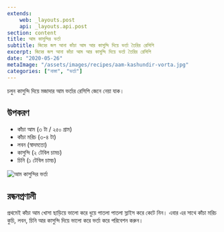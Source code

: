 ```yaml
---
extends:
    web: _layouts.post
    api: _layouts.api.post
section: content
title: আম কাসুন্দির ভর্তা
subtitle: জিহ্বে জল আনা কাঁচা আম আর কাসুন্দি দিয়ে ভর্তা তৈরির রেসিপি
excerpt: জিহ্বে জল আনা কাঁচা আম আর কাসুন্দি দিয়ে ভর্তা তৈরির রেসিপি
date: "2020-05-26"
metaImage: "/assets/images/recipes/aam-kashundir-vorta.jpg"
categories: ["নাস্তা", "ভর্তা"]
---
```


চলুন কাসুন্দি দিয়ে মজাদার আম ভর্তার রেসিপি জেনে নেয়া যাক।

## উপকরণ

- কাঁচা আম (৩ টা / ২৫০ গ্রাম)
- কাঁচা মরিচ (৩-৪ টা)
- লবন (স্বাদমতো)
- কাসুন্দি (২ টেবিল চামচ)
- চিনি (১ টেবিল চামচ)

![আম কাসুন্দির ভর্তা](/assets/images/recipes/aam-kashundir-vorta.jpg)

## রন্ধনপ্রণালী

প্রথমেই কাঁচা আম খোসা ছাড়িয়ে ভালো করে ধুয়ে পাতলা পাতলা স্লাইস করে কেটে নিন। এবার এর সাথে কাঁচা মরিচ
কুচি, লবন, চিনি আর কাসুন্দি দিয়ে ভালো করে ভর্তা করে পরিবেশন করুন।
